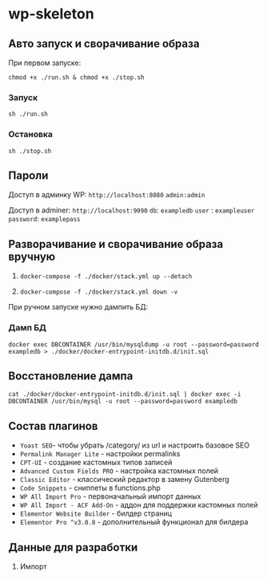 # wp-skeleton


## Авто запуск и сворачивание образа

При первом запуске:

`chmod +x ./run.sh & chmod +x ./stop.sh`
### Запуск
`sh ./run.sh`

### Остановка 
`sh ./stop.sh`

## Пароли
Доступ в админку WP: 
`http://localhost:8080`
`admin:admin`

Доступ в adminer: 
`http://localhost:9090`
`db`: `exampledb`
`user` : `exampleuser`
`password`: `examplepass`


## Разворачивание и сворачивание образа вручную

1. `docker-compose -f ./docker/stack.yml up --detach`

2. `docker-compose -f ./docker/stack.yml down -v`

При ручном запуске нужно дампить БД:


### Дамп БД
`docker exec DBCONTAINER /usr/bin/mysqldump -u root --password=password exampledb > ./docker/docker-entrypoint-initdb.d/init.sql`

## Восстановление дампа
`cat ./docker/docker-entrypoint-initdb.d/init.sql | docker exec -i DBCONTAINER /usr/bin/mysql -u root --password=password exampledb`

## Состав плагинов

- `Yoast SEO`- чтобы убрать /category/ из url и настроить базовое SEO
- `Permalink Manager Lite` - настройки permalinks
- `CPT-UI` - создание кастомных типов записей
- `Advanced Custom Fields PRO` - настройка кастомных полей
- `Classic Editor` - классический редактор в замену Gutenberg
- `Code Snippets` - сниппеты в functions.php
- `WP All Import Pro` - первоначальный импорт данных
- `WP All Import - ACF Add-On` - аддон для поддержки кастомных полей
- `Elementor Website Builder` - билдер страниц
- `Elementor Pro ^v3.0.8` - дополнительный функционал для билдера

## Данные для разработки

1. Импорт